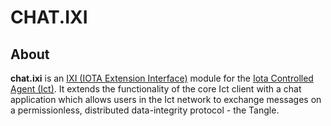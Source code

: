 # CHAT.IXI

## About

**chat.ixi** is an [IXI (IOTA Extension Interface)](https://github.com/iotaledger/ixi) module for the [Iota Controlled Agent (Ict)](https://github.com/iotaledger/ict).
It extends the functionality of the core Ict client with a chat application which allows users in the Ict network
to exchange messages on a permissionless, distributed data-integrity protocol - the Tangle.
